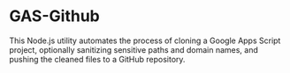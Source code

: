# GAS-Github
This Node.js utility automates the process of cloning a Google Apps Script project, optionally sanitizing sensitive paths and domain names, and pushing the cleaned files to a GitHub repository.
